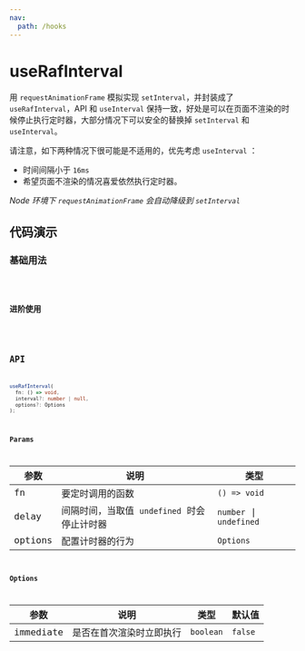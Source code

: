 ```yaml
---
nav:
  path: /hooks
---
```


# useRafInterval

用 `requestAnimationFrame` 模拟实现 `setInterval`，并封装成了 `useRafInterval`，API 和 `useInterval` 保持一致，好处是可以在页面不渲染的时候停止执行定时器，大部分情况下可以安全的替换掉 `setInterval` 和 `useInterval`。

请注意，如下两种情况下很可能是不适用的，优先考虑 `useInterval` ：
- 时间间隔小于 `16ms` 
- 希望页面不渲染的情况喜爱依然执行定时器。

*Node 环境下 `requestAnimationFrame` 会自动降级到 `setInterval`*

## 代码演示

### 基础用法

<code src="./demo/demo1.tsx" />

### 进阶使用

<code src="./demo/demo2.tsx" />

## API

```typescript
useRafInterval(
  fn: () => void, 
  interval?: number | null, 
  options?: Options
);
```

### Params

| 参数    | 说明                                        | 类型                    |
|---------|---------------------------------------------|-------------------------|
| fn      | 要定时调用的函数                            | `() => void`            |
| delay   | 间隔时间，当取值 `undefined` 时会停止计时器 | `number` \| `undefined` |
| options | 配置计时器的行为                            | `Options`               |


### Options

| 参数      | 说明                     | 类型      | 默认值  |
|-----------|--------------------------|-----------|---------|
| immediate | 是否在首次渲染时立即执行 | `boolean` | `false` |
